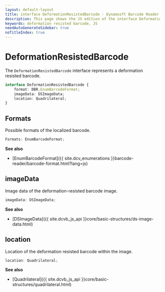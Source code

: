 ```yaml
---
layout: default-layout
title: interface DeformationResistedBarcode - Dynamsoft Barcode Reader Module JS Edition API Reference
description: This page shows the JS edition of the interface DeformationResistedBarcode in Dynamsoft Barcode Reader Module.
keywords: deformation resisted barcode, JS
needAutoGenerateSidebar: true
noTitleIndex: true
---
```


# DeformationResistedBarcode

The `DeformationResistedBarcode` interface represents a deformation resisted barcode.

```typescript
interface DeformationResistedBarcode {
    format: DBR.EnumBarcodeFormat;
    imageData: DSImageData;
    location: Quadrilateral;
}
```

## Formats

Possible formats of the localized barcode.

```typescript
Formats: EnumBarcodeFormat;
```

**See also**

* [EnumBarcodeFormat]({{ site.dcv_enumerations }}barcode-reader/barcode-format.html?lang=js)

## imageData

Image data of the deformation-resisted barcode image.

```typescript
imageData: DSImageData;
```

**See also**

* [DSImageData]({{ site.dcvb_js_api }}core/basic-structures/ds-image-data.html)

## location

Location of the deformation resisted barcode within the image.

```typescript
location: Quadrilateral;
```

**See also**

* [Quadrilateral]({{ site.dcvb_js_api }}core/basic-structures/quadrilateral.html)